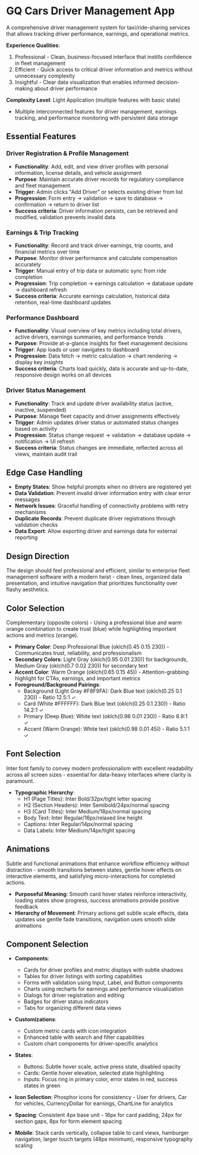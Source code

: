 # GQ Cars Driver Management App

A comprehensive driver management system for taxi/ride-sharing services that allows tracking driver performance, earnings, and operational metrics.

**Experience Qualities**: 
1. Professional - Clean, business-focused interface that instills confidence in fleet management
2. Efficient - Quick access to critical driver information and metrics without unnecessary complexity  
3. Insightful - Clear data visualization that enables informed decision-making about driver performance

**Complexity Level**: Light Application (multiple features with basic state)
- Multiple interconnected features for driver management, earnings tracking, and performance monitoring with persistent data storage

## Essential Features

### Driver Registration & Profile Management
- **Functionality**: Add, edit, and view driver profiles with personal information, license details, and vehicle assignment
- **Purpose**: Maintain accurate driver records for regulatory compliance and fleet management
- **Trigger**: Admin clicks "Add Driver" or selects existing driver from list
- **Progression**: Form entry → validation → save to database → confirmation → return to driver list
- **Success criteria**: Driver information persists, can be retrieved and modified, validation prevents invalid data

### Earnings & Trip Tracking
- **Functionality**: Record and track driver earnings, trip counts, and financial metrics over time
- **Purpose**: Monitor driver performance and calculate compensation accurately
- **Trigger**: Manual entry of trip data or automatic sync from ride completion
- **Progression**: Trip completion → earnings calculation → database update → dashboard refresh
- **Success criteria**: Accurate earnings calculation, historical data retention, real-time dashboard updates

### Performance Dashboard
- **Functionality**: Visual overview of key metrics including total drivers, active drivers, earnings summaries, and performance trends
- **Purpose**: Provide at-a-glance insights for fleet management decisions
- **Trigger**: App loads or user navigates to dashboard
- **Progression**: Data fetch → metric calculation → chart rendering → display key insights
- **Success criteria**: Charts load quickly, data is accurate and up-to-date, responsive design works on all devices

### Driver Status Management
- **Functionality**: Track and update driver availability status (active, inactive, suspended)
- **Purpose**: Manage fleet capacity and driver assignments effectively
- **Trigger**: Admin updates driver status or automated status changes based on activity
- **Progression**: Status change request → validation → database update → notification → UI refresh
- **Success criteria**: Status changes are immediate, reflected across all views, maintain audit trail

## Edge Case Handling

- **Empty States**: Show helpful prompts when no drivers are registered yet
- **Data Validation**: Prevent invalid driver information entry with clear error messages
- **Network Issues**: Graceful handling of connectivity problems with retry mechanisms
- **Duplicate Records**: Prevent duplicate driver registrations through validation checks
- **Data Export**: Allow exporting driver and earnings data for external reporting

## Design Direction

The design should feel professional and efficient, similar to enterprise fleet management software with a modern twist - clean lines, organized data presentation, and intuitive navigation that prioritizes functionality over flashy aesthetics.

## Color Selection

Complementary (opposite colors) - Using a professional blue and warm orange combination to create trust (blue) while highlighting important actions and metrics (orange).

- **Primary Color**: Deep Professional Blue (oklch(0.45 0.15 230)) - Communicates trust, reliability, and professionalism
- **Secondary Colors**: Light Gray (oklch(0.95 0.01 230)) for backgrounds, Medium Gray (oklch(0.7 0.02 230)) for secondary text
- **Accent Color**: Warm Orange (oklch(0.65 0.15 45)) - Attention-grabbing highlight for CTAs, earnings, and important metrics
- **Foreground/Background Pairings**: 
  - Background (Light Gray #F8F9FA): Dark Blue text (oklch(0.25 0.1 230)) - Ratio 12.5:1 ✓
  - Card (White #FFFFFF): Dark Blue text (oklch(0.25 0.1 230)) - Ratio 14.2:1 ✓  
  - Primary (Deep Blue): White text (oklch(0.98 0.01 230)) - Ratio 8.9:1 ✓
  - Accent (Warm Orange): White text (oklch(0.98 0.01 45)) - Ratio 5.1:1 ✓

## Font Selection

Inter font family to convey modern professionalism with excellent readability across all screen sizes - essential for data-heavy interfaces where clarity is paramount.

- **Typographic Hierarchy**: 
  - H1 (Page Titles): Inter Bold/32px/tight letter spacing
  - H2 (Section Headers): Inter Semibold/24px/normal spacing  
  - H3 (Card Titles): Inter Medium/18px/normal spacing
  - Body Text: Inter Regular/16px/relaxed line height
  - Captions: Inter Regular/14px/normal spacing
  - Data Labels: Inter Medium/14px/tight spacing

## Animations

Subtle and functional animations that enhance workflow efficiency without distraction - smooth transitions between states, gentle hover effects on interactive elements, and satisfying micro-interactions for completed actions.

- **Purposeful Meaning**: Smooth card hover states reinforce interactivity, loading states show progress, success animations provide positive feedback
- **Hierarchy of Movement**: Primary actions get subtle scale effects, data updates use gentle fade transitions, navigation uses smooth slide animations

## Component Selection

- **Components**: 
  - Cards for driver profiles and metric displays with subtle shadows
  - Tables for driver listings with sorting capabilities  
  - Forms with validation using Input, Label, and Button components
  - Charts using recharts for earnings and performance visualization
  - Dialogs for driver registration and editing
  - Badges for driver status indicators
  - Tabs for organizing different data views

- **Customizations**: 
  - Custom metric cards with icon integration
  - Enhanced table with search and filter capabilities
  - Custom chart components for driver-specific analytics

- **States**: 
  - Buttons: Subtle hover scale, active press state, disabled opacity
  - Cards: Gentle hover elevation, selected state highlighting
  - Inputs: Focus ring in primary color, error states in red, success states in green

- **Icon Selection**: Phosphor icons for consistency - User for drivers, Car for vehicles, CurrencyDollar for earnings, ChartLine for analytics

- **Spacing**: Consistent 4px base unit - 16px for card padding, 24px for section gaps, 8px for form element spacing

- **Mobile**: Stack cards vertically, collapse table to card views, hamburger navigation, larger touch targets (48px minimum), responsive typography scaling
